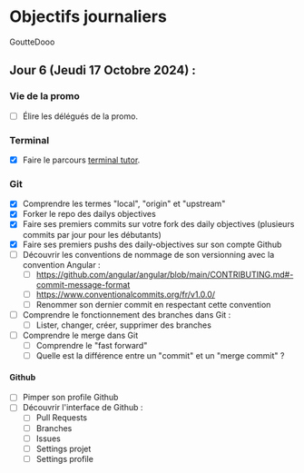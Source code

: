 # Objectifs journaliers

GoutteDooo

## Jour 6 (Jeudi 17 Octobre 2024) :

### Vie de la promo

- [ ] Élire les délégués de la promo.

### Terminal

- [x] Faire le parcours [terminal tutor](https://www.terminaltutor.com/).

### Git

- [x] Comprendre les termes "local", "origin" et "upstream"
- [x] Forker le repo des dailys objectives
- [x] Faire ses premiers commits sur votre fork des daily objectives (plusieurs commits par jour pour les débutants)
- [x] Faire ses premiers pushs des daily-objectives sur son compte Github
- [ ] Découvrir les conventions de nommage de son versionning avec la convention Angular :
  - [ ] https://github.com/angular/angular/blob/main/CONTRIBUTING.md#-commit-message-format
  - [ ] https://www.conventionalcommits.org/fr/v1.0.0/
  - [ ] Renommer son dernier commit en respectant cette convention
- [ ] Comprendre le fonctionnement des branches dans Git :
  - [ ] Lister, changer, créer, supprimer des branches
- [ ] Comprendre le merge dans Git
  - [ ] Comprendre le "fast forward"
  - [ ] Quelle est la différence entre un "commit" et un "merge commit" ?

#### Github

- [ ] Pimper son profile Github
- [ ] Découvrir l'interface de Github :
  - [ ] Pull Requests
  - [ ] Branches
  - [ ] Issues
  - [ ] Settings projet
  - [ ] Settings profile
